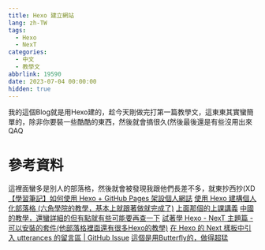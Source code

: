 ```yaml
---
title: Hexo 建立網站
lang: zh-TW
tags:
  - Hexo
  - NexT
categories:
  - 中文
  - 教學文
abbrlink: 19590
date: 2023-07-04 00:00:00
hidden: true
---
```


我的這個Blog就是用Hexo建的，趁今天剛做完打第一篇教學文，這東東其實蠻簡單的，除非你要裝一些酷酷的東西，然後就會搞很久(然後最後還是有些沒用出來QAQ



# 參考資料
這裡面蠻多是別人的部落格，然後就會被發現我跟他們長差不多，就東抄西抄(XD
[【學習筆記】如何使用 Hexo + GitHub Pages 架設個人網誌](https://hackmd.io/@Heidi-Liu/note-hexo-github#常用指令)
[使用 Hexo 建構個人化部落格 (六角學院的教學，基本上就跟著做就完成了)](https://youtu.be/jOJI9ekTzK8)
[上面那個的上課講義](https://paper.dropbox.com/doc/Hexo--7zSMDUvNPffmjdilVv3AA)
[中國的教學，還蠻詳細的但有點就有些可能要再查一下](https://blog.csdn.net/as480133937/article/details/100138838)
[試著學 Hexo - NexT 主題篇 - 可以安裝的套件(他部落格裡面還有很多Hexo的教學)](https://israynotarray.com/hexo/20201003/38607376/)
[在 Hexo 的 Next 樣板中引入 utterances 的留言區 | GitHub Issue](https://nijialin.com/2021/05/15/hexo-utterances-comment/)
[這個是用Butterfly的，做得超猛](https://zsyyblog.com)
